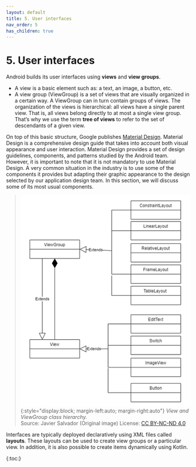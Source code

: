 ```yaml
---
layout: default
title: 5. User interfaces
nav_order: 5 
has_children: true
---
```


# 5. User interfaces

Android builds its user interfaces using **views** and **view groups**. 
- A view is a basic element such as: a text, an image, a button, etc.
- A view group (ViewGroup) is a set of views that are visually organized in a certain way. A ViewGroup can in turn contain groups of views. The organization of the views is hierarchical: all views have a single parent view. That is, all views belong directly to at most a single view group. That’s why we use the term **tree of views** to refer to the set of descendants of a given view.

On top of this basic structure, Google publishes [Material Design](https://material.io/). Material Design is a comprehensive design guide that takes into account both visual appearance and user interaction. Material Design provides a set of design guidelines, components, and patterns studied by the Android team. However, it is important to note that it is not mandatory to use Material Design. A very common situation in the industry is to use some of the components it provides but adapting their graphic appearance to the design selected by our application design team. In this section, we will discuss some of its most usual components.


> ![View and ViewGroup class hierarchy.](/images/05/uml-view-viewgroup.png){:style="display:block; margin-left:auto; margin-right:auto"}
> *View and ViewGroup class hierarchy.*  
> Source: Javier Salvador (Original image) License: [CC BY-NC-ND 4.0](https://creativecommons.org/licenses/by-nc-nd/4.0/)

Interfaces are typically deployed declaratively using XML files called **layouts**. These layouts can be used to create view groups or a particular view. In addition, it is also possible to create items dynamically using Kotlin.

{:toc:}